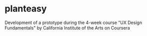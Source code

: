 # planteasy
Development of a prototype during the 4-week course "UX Design Fundamentals" by California Institute of the Arts on Coursera
